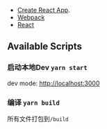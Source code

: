 - [Create React App](https://github.com/facebook/create-react-app).
- [Webpack](https://webpack.js.org/)
- [React](https://react.docschina.org/docs/hello-world.html)

## Available Scripts

### 启动本地Dev  `yarn start`

dev mode: [http://localhost:3000](http://localhost:3000) 


### 编译 `yarn build`

所有文件打包到`/build` 
